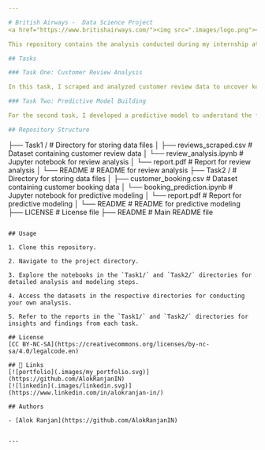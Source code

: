 ```yaml
---

# British Airways -  Data Science Project
<a href="https://www.britishairways.com/"><img src=".images/logo.png"></img></a>

This repository contains the analysis conducted during my internship at British Airways. The project aimed to gain insights from customer review data and build a predictive model to understand factors influencing buying behavior.

## Tasks

### Task One: Customer Review Analysis

In this task, I scraped and analyzed customer review data to uncover key insights and sentiments. From sentiment analysis to issue identification, we delved into the realm of customer reviews, extracting valuable insights to enhance the British Airways experience.

### Task Two: Predictive Model Building

For the second task, I developed a predictive model to understand the factors influencing buying behavior for British Airways. Leveraging machine learning techniques, the model aimed to predict customer preferences and behavior, helping the company tailor its services and offerings accordingly.

## Repository Structure

```
├── Task1 /                      # Directory for storing data files
│   ├── reviews_scraped.csv      # Dataset containing customer review data
│   └── review_analysis.ipynb    # Jupyter notebook for review analysis
│   └── report.pdf               # Report for review analysis
│   └── README                   # README for review analysis
├── Task2 /                      # Directory for storing data files
│   ├── customer_booking.csv     # Dataset containing customer booking data
│   └── booking_prediction.ipynb # Jupyter notebook for predictive modeling
│   └── report.pdf               # Report for predictive modeling
│   └── README                   # README for predictive modeling
├── LICENSE                      # License file
├── README                       # Main README file
```

## Usage

1. Clone this repository.

2. Navigate to the project directory.

3. Explore the notebooks in the `Task1/` and `Task2/` directories for detailed analysis and modeling steps.

4. Access the datasets in the respective directories for conducting your own analysis.

5. Refer to the reports in the `Task1/` and `Task2/` directories for insights and findings from each task.

## License
[CC BY-NC-SA](https://creativecommons.org/licenses/by-nc-sa/4.0/legalcode.en)

## 🔗 Links
[![portfolio](.images/my_portfolio.svg)](https://github.com/AlokRanjanIN)
[![linkedin](.images/linkedin.svg)](https://www.linkedin.com/in/alokranjan-in/)

## Authors

- [Alok Ranjan](https://github.com/AlokRanjanIN)
  
   
---
```


